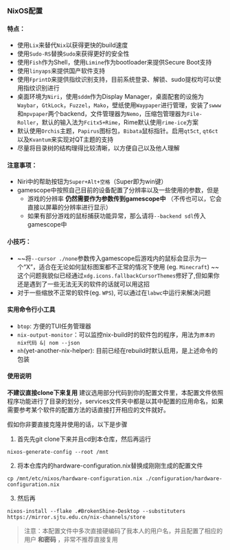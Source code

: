 ### NixOS配置


#### 特点：
 - 使用`Lix`来替代`Nix`以获得更快的build速度
 - 使用`Sudo-RS`替换`Sudo`来获得更好的安全性
 - 使用`Fish`作为Shell，使用`Limine`作为bootloader来提供Secure Boot支持
 - 使用`linyaps`来提供国产软件支持
 - 使用`FprintD`来提供指纹识别支持，目前系统登录、解锁、sudo提权均可以使用指纹识别进行
 - 桌面环境为`Niri`，使用`sddm`作为Display Manager，桌面配套的设施为`Waybar`，`GtkLock`，`Fuzzel`，`Mako`，壁纸使用`Waypaper`进行管理，安装了`swww`和`mpvpaper`两个backend，文件管理器为`Nemo`，压缩包管理器为`File-Roller`，默认的输入法为`Fcitx5+Rime`，Rime默认使用`rime-ice`方案
 - 默认使用`Orchis`主题，`Papirus`图标包，`Bibata`鼠标指针。启用`qt5ct`, `qt6ct`以及`Kvantum`来实现对QT主题的支持
 - 尽量将目录树的结构理得比较清晰，以方便自己以及他人理解

#### 注意事项：
 - Niri中的帮助按钮为`Super+Alt+空格`（Super即为win键）
 - gamescope中按照自己目前的设备配置了分辨率以及一些使用的参数，但是
   - 游戏的分辨率 **仍然需要作为参数传到gamescope中** （不传也可以，它会直接以屏幕的分辨率进行显示）
   - 如果有部分游戏的鼠标捕获功能异常，那么请将`--backend sdl`传入gamescope中
#### 小技巧：
 - ~~将`--cursor ./none`参数传入gamescope后游戏内的鼠标会显示为一个“X”，适合在无论如何鼠标图案都不正常的情况下使用 (eg. `Minecraft`) ~~
   这个问题我貌似已经通过`xdg.icons.fallbackCursorThemes`修好了,但如果你还是遇到了一些无法无天的软件的话就可以用这招
 - 对于一些缩放不正常的软件(eg. `WPS`), 可以通过在`labwc`中运行来解决问题
#### 实用命令行小工具
 - `btop`: 方便的TUI任务管理器
 - `nix-output-monitor`：可以监控nix-build时的软件包的程序，用法为`原本的nix代码 &| nom --json`
 - `nh`(yet-another-nix-helper): 目前已经在rebuild时默认启用，是上述命令的包装
#### 使用说明
   **不建议直接clone下来复用** 
  建议选用部分代码到你的配置文件里，本配置文件依照程序功能进行了目录的划分，services文件夹中都是以其中配置的应用命名，如果需要参考某个软件的配置方法的话直接打开相应的文件就好。

  假如你非要直接克隆并使用的话，以下是步骤
  1. 首先先git clone下来并且cd到本仓库，然后再运行
    
    nixos-generate-config --root /mnt
    
    
  2. 将本仓库内的hardware-configuration.nix替换成刚刚生成的配置文件
    
    cp /mnt/etc/nixos/hardware-configuration.nix ./configuration/hardware-configuration.nix
    

  3. 然后再

    nixos-install --flake .#BrokenShine-Desktop --substituters https://mirror.sjtu.edu.cn/nix-channels/store
    
  > 注意：本配置文件中多次直接硬编码了我本人的用户名，并且配置了相应的用户 **和密码** ，非常不推荐直接复用
